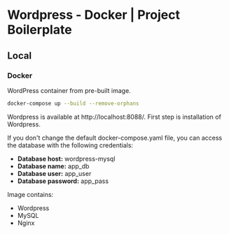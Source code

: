 # Wordpress - Docker | Project Boilerplate

## Local

### Docker 

WordPress container from pre-built image.


``` bash
docker-compose up --build --remove-orphans
```
Wordpress is available at http://localhost:8088/. 
First step is installation of Wordpress.

If you don't change the default docker-compose.yaml file, you can access the database with the following credentials:
 - **Database host:** wordpress-mysql
 - **Database name:** app_db
 - **Database user:** app_user
 - **Database password:** app_pass

Image contains:
- Wordpress
- MySQL
- Nginx
